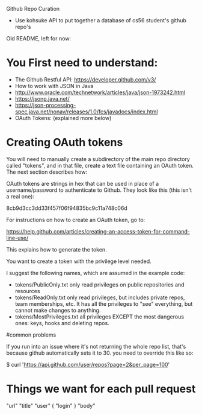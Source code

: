 Github Repo Curation

* Use kohsuke API to put together a database of cs56 student's github repo's


Old README, left for now:

# You First need to understand:

* The Github Restful API: https://developer.github.com/v3/
* How to work with JSON in Java 
 * http://www.oracle.com/technetwork/articles/java/json-1973242.html 
 * https://jsonp.java.net/
 * https://json-processing-spec.java.net/nonav/releases/1.0/fcs/javadocs/index.html
* OAuth Tokens: (explained more below)

# Creating OAuth tokens

You will need to manually create a subdirectory of the main repo
directory called "tokens", and in that file, create a text file
containing an OAuth token.  The next section describes how:



OAuth tokens are strings in hex that can be used in place of a
username/password to authenticate to Github.  They look like this
(this isn't a real one):

 8cb9d3cc3dd33f457f06f94835bc9c11a748c06d


For instructions on how to create an OAuth token, go to:

https://help.github.com/articles/creating-an-access-token-for-command-line-use/

This explains how to generate the token.

You want to create a token with the privilege level needed.

I suggest the following names, which are assumed in the example code:

* tokens/PublicOnly.txt  only read privileges on public repositories and resources
* tokens/ReadOnly.txt  only read privileges, but includes private repos, team memberships, etc.  It has all the privileges to "see" everything, but cannot make changes to anything.
* tokens/MostPrivileges.txt  all privileges EXCEPT the most dangerous ones: keys, hooks and deleting repos.

#common problems

If you run into an issue where it's not returning the whole repo list, that's because github automatically sets it to 30. you need to override this like so:

$ curl 'https://api.github.com/user/repos?page=2&per_page=100'

# Things we want for each pull request

"url"
"title"
"user" { "login" }
"body" 

